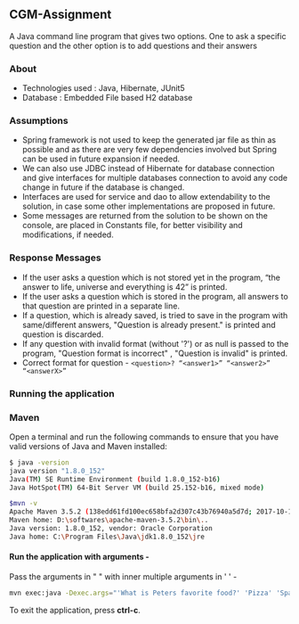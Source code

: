 ## CGM-Assignment
A Java command line program that gives two options. One to ask a specific question and the other option is to add questions and their answers

### About
- Technologies used : Java, Hibernate, JUnit5
- Database : Embedded File based H2 database

### Assumptions
- Spring framework is not used to keep the generated jar file as thin as possible and as there are very few dependencies involved but Spring can be used in future expansion if needed.
- We can also use JDBC instead of Hibernate for database connection and give interfaces for multiple databases connection to avoid any code change in future if the database is changed.
- Interfaces are used for service and dao to allow extendability to the solution, in case some other implementations are proposed in future.
- Some messages are returned from the solution to be shown on the console, are placed in Constants file, for better visibility and modifications, if needed.

### Response Messages
- If the user asks a question which is not stored yet in the program, “the answer to life, universe and everything is 42” is printed.
- If the user asks a question which is  stored in the program, all answers to that question are printed in a separate line.
- If a question, which is already saved, is tried to save in the program with same/different answers, "Question is already present." is printed and question is discarded.
- If any question with invalid format (without '?') or as null is passed to the program, "Question format is incorrect" , "Question is invalid" is printed.
- Correct format for question - 
    `<question>? “<answer1>” “<answer2>” “<answerX>”`

### Running the application

### Maven

Open a terminal and run the following commands to ensure that you have valid versions of Java and Maven installed:

```bash
$ java -version
java version "1.8.0_152"
Java(TM) SE Runtime Environment (build 1.8.0_152-b16)
Java HotSpot(TM) 64-Bit Server VM (build 25.152-b16, mixed mode)
```

```bash
$mvn -v
Apache Maven 3.5.2 (138edd61fd100ec658bfa2d307c43b76940a5d7d; 2017-10-18T13:28:13+05:30)
Maven home: D:\softwares\apache-maven-3.5.2\bin\..
Java version: 1.8.0_152, vendor: Oracle Corporation
Java home: C:\Program Files\Java\jdk1.8.0_152\jre
```
 
#### Run the application with arguments - 
Pass the arguments in " " with inner multiple arguments in ' ' - 

```bash
mvn exec:java -Dexec.args="'What is Peters favorite food?' 'Pizza' 'Spaghetti' 'Ice cream'"
``` 

To exit the application, press **ctrl-c**.